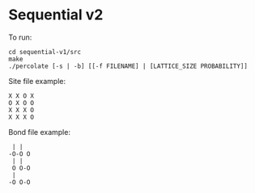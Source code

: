 # Sequential v2

To run:

```console
cd sequential-v1/src
make
./percolate [-s | -b] [[-f FILENAME] | [LATTICE_SIZE PROBABILITY]]
```

Site file example:

```
X X O X
O X O O
X X X O
X X X O
```

Bond file example:

```
 | |
-O-O O
 | |
 O O-O
 |
-O O-O
```
